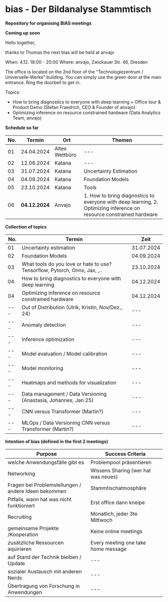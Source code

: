 # bias - Der Bildanalyse Stammtisch
**Repository for organising BIAS meetings**


**Coming up soon**

Hello together,

thanks to Thomas the next bias will be held at anvajo

When: 4.12. 18:00 - 20:00
Where: anvajo, Zwickauer Str. 46, Dresden

The office is located on the 2nd floor of the "Technologiezentrum / Universelle-Werke" building. You can simply use the green door at the main entrance. Ring the doorbell to get in.

Topics: 
- How to bring diagnostics to everyone with deep learning + Office tour & Product Demo (Stefan Fraedrich, CEO & Founder of anvajo)
- Optimizing inference on resource constrained hardware (Data Analytics Team, anvajo)


**Schedule so far**

| No. | Termin | Ort | Themen |
| --- | --- | --- | --- |
| 01 | 24.04.2024 | Altes Wettbüro | --- |
| 02 | 12.06.2024 | Katana | --- |
| 03 | 31.07.2024 | Katana | Uncertainty Estimation |
| 04 | 04.09.2024 | Katana | Foundation Models |
| 05 | 23.10.2024 | Katana | Tools |
| 06 | **04.12.2024**| Anvajo | 1. How to bring diagnostics to everyone with deep learning, 2. Optimizing inference on resource constrained hardware |

**Collection of topics**

 | No. | Termin | Zeit |
 | --- | --- | --- |
 | 01| Uncertainty estimation | 31.07.2024 |
 | 02 | Foundation Models | 04.09.2024 |
 | 03 | What tools do you love or hate to use? Tensorflow, Pytorch, Onnx, Jax, ,.. | 23.10.2024 |
 | 04 | How to bring diagnostics to everyone with deep learning| 04.12.2024 |
 | 04 | Optimizing inference on resource constrained hardware | 04.12.2024 |
 | --- | Out of Distribution (Ulrik, Kristin, Nov/Dez., 24) | --- |
 | --- | Anomaly detection | --- |
 | --- | Inference optimization | --- |
 | --- | Model evaluation / Model calibration | --- |
 | --- | Model monitoring | --- |
 | --- | Heatmaps and methods for visualization | --- |
 | --- | Data management / Data Versioning (Anastasia, Johannes, Jan 25) | --- |
 | --- | CNN versus Transformer (Martin?) | --- |
 | --- | MLOps / Data Versioning CNN versus Transformer (Martin?) | --- |


**Intention of bias (defined in the first 2 meetings)**

| Purpose | Success Criteria |
| --- | --- |
| welche Anwendungsfälle gibt es | Problempool präsentieren |
 Networking | Wissens Sharing (wer hat was neues) |
 Fragen bei Problemstellungen / andere Ideen bekommen | Stammtischatmosphäre |
 Pitfalls, wann hat was nicht funktioniert | Erst office dann kneipe |
 Recruiting | Monatlich, jeder 3te Mittwoch |
 gemeinsame Projekte /Kooperation | Keine online meetings |
 zusätzliche Ressourcen aquirieren | Every meeting one take home message  |
 auf Stand der Technik bleiben / Update | --- |
 sozialer Austausch mit anderen Nerds | --- |
 Übertragung von Forschung in Anwendungen | --- | 








